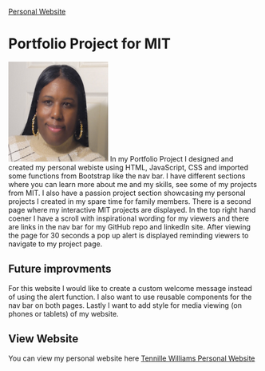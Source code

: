 <a href="https://github.com/TennWilliams/TennilleWilliams"> Personal Website </a>
# Portfolio Project for MIT
<img src="me.jpg" width="200" height="200">
In my Portfolio Project I designed and created my personal webiste using HTML, JavaScript, CSS and imported some functions from Bootstrap like the nav bar.  I have different sections where you can learn more about me and my skills, see some of my projects from MIT.  I also have a passion project section showcasing my personal projects I created in my spare time for family members.  There is a second page where my interactive MIT projects are displayed.  In the top right hand coener I have a scroll with inspirational wording for my viewers and there are links in the nav bar for my GitHub repo and linkedIn site.  After viewing the page for 30 seconds a pop up alert is displayed reminding viewers to navigate to my project page.   

## Future improvments 
For this website I would like to create a custom welcome message instead of using the alert function.  I also want to use reusable components for the nav bar on both pages.  Lastly I want to add style for media viewing (on phones or tablets) of my website.

## View Website
You can view my personal website here <a href="https://tennwilliams.github.io/TennilleWilliams"> Tennille Williams Personal Website </a> 

